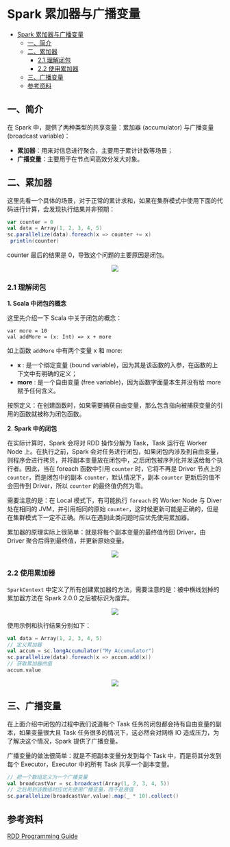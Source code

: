 # Spark 累加器与广播变量

<!-- TOC -->

- [Spark 累加器与广播变量](#spark-累加器与广播变量)
    - [一、简介](#一简介)
    - [二、累加器](#二累加器)
        - [2.1 理解闭包](#21-理解闭包)
        - [2.2 使用累加器](#22-使用累加器)
    - [三、广播变量](#三广播变量)
    - [参考资料](#参考资料)

<!-- /TOC -->

## 一、简介

在 Spark 中，提供了两种类型的共享变量：累加器 (accumulator) 与广播变量 (broadcast variable)：

+ **累加器**：用来对信息进行聚合，主要用于累计计数等场景；
+ **广播变量**：主要用于在节点间高效分发大对象。

## 二、累加器

这里先看一个具体的场景，对于正常的累计求和，如果在集群模式中使用下面的代码进行计算，会发现执行结果并非预期：

```scala
var counter = 0
val data = Array(1, 2, 3, 4, 5)
sc.parallelize(data).foreach(x => counter += x)
 println(counter)
```

counter 最后的结果是 0，导致这个问题的主要原因是闭包。

<div align="center"> <img src="../../pic/spark-累加器1.png"/> </div>



### 2.1 理解闭包

**1. Scala 中闭包的概念**

这里先介绍一下 Scala 中关于闭包的概念：

```
var more = 10
val addMore = (x: Int) => x + more
```

如上函数 `addMore` 中有两个变量 x 和 more:

- **x** : 是一个绑定变量 (bound variable)，因为其是该函数的入参，在函数的上下文中有明确的定义；
- **more** : 是一个自由变量 (free variable)，因为函数字面量本生并没有给 more 赋予任何含义。

按照定义：在创建函数时，如果需要捕获自由变量，那么包含指向被捕获变量的引用的函数就被称为闭包函数。

**2. Spark 中的闭包**

在实际计算时，Spark 会将对 RDD 操作分解为 Task，Task 运行在 Worker Node 上。在执行之前，Spark 会对任务进行闭包，如果闭包内涉及到自由变量，则程序会进行拷贝，并将副本变量放在闭包中，之后闭包被序列化并发送给每个执行者。因此，当在 foreach 函数中引用 `counter` 时，它将不再是 Driver 节点上的 `counter`，而是闭包中的副本 `counter`，默认情况下，副本 `counter` 更新后的值不会回传到 Driver，所以 `counter` 的最终值仍然为零。

需要注意的是：在 Local 模式下，有可能执行 `foreach` 的 Worker Node 与 Diver 处在相同的 JVM，并引用相同的原始 `counter`，这时候更新可能是正确的，但是在集群模式下一定不正确。所以在遇到此类问题时应优先使用累加器。

累加器的原理实际上很简单：就是将每个副本变量的最终值传回 Driver，由 Driver 聚合后得到最终值，并更新原始变量。


<div align="center"> <img src="../../pic/spark-集群模式.png"/> </div>

### 2.2 使用累加器

`SparkContext` 中定义了所有创建累加器的方法，需要注意的是：被中横线划掉的累加器方法在 Spark 2.0.0 之后被标识为废弃。

<div align="center"> <img src="../../pic/spark-累加器方法.png"/> </div>

使用示例和执行结果分别如下：

```scala
val data = Array(1, 2, 3, 4, 5)
// 定义累加器
val accum = sc.longAccumulator("My Accumulator")
sc.parallelize(data).foreach(x => accum.add(x))
// 获取累加器的值
accum.value
```

<div align="center"> <img src="../../pic/spark-累加器2.png"/> </div>



## 三、广播变量

在上面介绍中闭包的过程中我们说道每个 Task 任务的闭包都会持有自由变量的副本，如果变量很大且 Task 任务很多的情况下，这必然会对网络 IO 造成压力，为了解决这个情况，Spark 提供了广播变量。

广播变量的做法很简单：就是不把副本变量分发到每个 Task 中，而是将其分发到每个 Executor，Executor 中的所有 Task 共享一个副本变量。

```scala
// 把一个数组定义为一个广播变量
val broadcastVar = sc.broadcast(Array(1, 2, 3, 4, 5))
// 之后用到该数组时应优先使用广播变量，而不是原值
sc.parallelize(broadcastVar.value).map(_ * 10).collect()
```





## 参考资料

[RDD Programming Guide](http://spark.apache.org/docs/latest/rdd-programming-guide.html#rdd-programming-guide)


